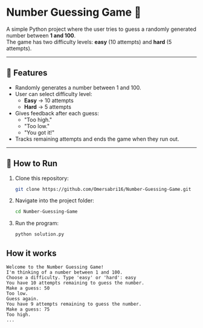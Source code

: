 # Number Guessing Game 🎯

A simple Python project where the user tries to guess a randomly generated number between **1 and 100**.  
The game has two difficulty levels: **easy** (10 attempts) and **hard** (5 attempts).  

---

## 📌 Features
- Randomly generates a number between 1 and 100.
- User can select difficulty level:
  - **Easy** → 10 attempts
  - **Hard** → 5 attempts
- Gives feedback after each guess:
  - "Too high."
  - "Too low."
  - "You got it!"
- Tracks remaining attempts and ends the game when they run out.

---

## 🚀 How to Run
1. Clone this repository:
   ```bash
   git clone https://github.com/Omersabri16/Number-Guessing-Game.git
2. Navigate into the project folder:
   ```bash
   cd Number-Guessing-Game
3. Run the program:
   ```bash
   python solution.py


## How it works
```text
Welcome to the Number Guessing Game!
I'm thinking of a number between 1 and 100.
Choose a difficulty. Type 'easy' or 'hard': easy
You have 10 attempts remaining to guess the number.
Make a guess: 50
Too low.
Guess again.
You have 9 attempts remaining to guess the number.
Make a guess: 75
Too high.
...

